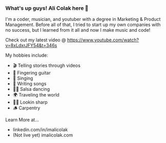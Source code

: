 

### What's up guys! Ali Colak here 👋

I'm a coder, musician, and youtuber with a degree in Marketing & Product Management. Before all of that, I tried to start up my own companies with no success, but I learned from it all and now I make music and code!

Check out my latest video @ https://www.youtube.com/watch?v=8xLdxrJFY54&t=346s

My hobbies include: 

- 🎬 Telling stories through videos
- 🎸 Fingering guitar
- 🎤 Singing
- 📝 Writing songs
- 💃🏻 Salsa dancing
- 🌍 Traveling the world
- 🤵🏻 Lookin sharp
- 🪵 Carpentry

Learn More at...

- linkedin.com/in/imalicolak
- (Not live yet) imalicolak.com


